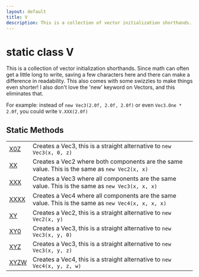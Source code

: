 ```yaml
---
layout: default
title: V
description: This is a collection of vector initialization shorthands. Since math can often get a little long to write, saving a few characters here and there can make a difference in readability. This also comes with some swizzles to make things even shorter! I also don't love the 'new' keyword on Vectors, and this eliminates that.  For example. instead of new Vec3(2.0f, 2.0f, 2.0f) or even Vec3.One * 2.0f, you could write V.XXX(2.0f)
---
```

# static class V

This is a collection of vector initialization shorthands.
Since math can often get a little long to write, saving a few
characters here and there can make a difference in readability. This
also comes with some swizzles to make things even shorter! I also
don't love the 'new' keyword on Vectors, and this eliminates that.

For example: instead of `new Vec3(2.0f, 2.0f, 2.0f)` or even
`Vec3.One * 2.0f`, you could write `V.XXX(2.0f)`

## Static Methods

|  |  |
|--|--|
|[X0Z]({{site.url}}/Pages/Reference/V/X0Z.html)|Creates a Vec3, this is a straight alternative to `new Vec3(x, 0, z)`|
|[XX]({{site.url}}/Pages/Reference/V/XX.html)|Creates a Vec2 where both components are the same value. This is the same as `new Vec2(x, x)`|
|[XXX]({{site.url}}/Pages/Reference/V/XXX.html)|Creates a Vec3 where all components are the same value. This is the same as `new Vec3(x, x, x)`|
|[XXXX]({{site.url}}/Pages/Reference/V/XXXX.html)|Creates a Vec4 where all components are the same value. This is the same as `new Vec4(x, x, x, x)`|
|[XY]({{site.url}}/Pages/Reference/V/XY.html)|Creates a Vec2, this is a straight alternative to `new Vec2(x, y)`|
|[XY0]({{site.url}}/Pages/Reference/V/XY0.html)|Creates a Vec3, this is a straight alternative to `new Vec3(x, y, 0)`|
|[XYZ]({{site.url}}/Pages/Reference/V/XYZ.html)|Creates a Vec3, this is a straight alternative to `new Vec3(x, y, z)`|
|[XYZW]({{site.url}}/Pages/Reference/V/XYZW.html)|Creates a Vec4, this is a straight alternative to `new Vec4(x, y, z, w)`|
